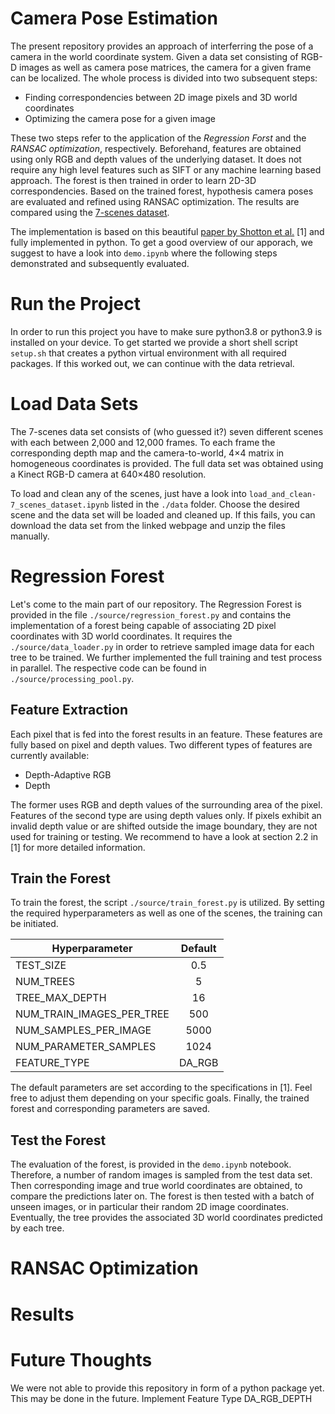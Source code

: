 # Camera Pose Estimation
The present repository provides an approach of interferring the pose of a camera in the world coordinate system. Given a data set consisting of RGB-D images as well as camera pose matrices, the camera for a given frame can be localized. The whole process is divided into two subsequent steps:
* Finding correspondencies between 2D image pixels and 3D world coordinates
* Optimizing the camera pose for a given image

These two steps refer to the application of the *Regression Forst* and the *RANSAC optimization*, respectively. Beforehand, features are obtained using only RGB and depth values of the underlying dataset. It does not require any high level features such as SIFT or any machine learning based approach. The forest is then trained in order to learn 2D-3D correspondencies. Based on the trained forest, hypothesis camera poses are evaluated and refined using RANSAC optimization. The results are compared using the [7-scenes dataset](https://www.microsoft.com/en-us/research/project/rgb-d-dataset-7-scenes/).

The implementation is based on this beautiful [paper by Shotton et al.](https://www.microsoft.com/en-us/research/publication/scene-coordinate-regression-forests-for-camera-relocalization-in-rgb-d-images/) [1] and fully implemented in python. To get a good overview of our apporach, we suggest to have a look into  `demo.ipynb` where the following steps demonstrated and subsequently evaluated.

# Run the Project
In order to run this project you have to make sure python3.8 or python3.9 is installed on your device. To get started we provide a short shell script `setup.sh` that creates a python virtual environment with all required packages. If this worked out, we can continue with the data retrieval.

# Load Data Sets
The 7-scenes data set consists of (who guessed it?) seven different scenes with each between 2,000 and 12,000 frames. To each frame the corresponding depth map and the camera-to-world, 4×4 matrix in homogeneous coordinates is provided. The full data set was obtained using a Kinect RGB-D camera at 640×480 resolution. 

To load and clean any of the scenes, just have a look into `load_and_clean-7_scenes_dataset.ipynb` listed in the `./data` folder. Choose the desired scene and the data set will be loaded and cleaned up. If this fails, you can download the data set from the linked webpage and unzip the files manually.

# Regression Forest
Let's come to the main part of our repository. The Regression Forest is provided in the file `./source/regression_forest.py` and contains the implementation of a forest being capable of associating 2D pixel coordinates with 3D world coordinates. It requires the `./source/data_loader.py` in order to retrieve sampled image data for each tree to be trained. We further implemented the full training and test process in parallel. The respective code can be found in `./source/processing_pool.py`.  

## Feature Extraction
Each pixel that is fed into the forest results in an feature. These features are fully based on pixel and depth values. Two different types of features are currently available:
* Depth-Adaptive RGB 
* Depth

The former uses RGB and depth values of the surrounding area of the pixel. Features of the second type are using depth values only. If pixels exhibit an invalid depth value or are shifted outside the image boundary, they are not used for training or testing. We recommend to have a look at section 2.2 in [1] for more detailed information. 

## Train the Forest
To train the forest, the script `./source/train_forest.py` is utilized. By setting the required hyperparameters as well as one of the scenes, the training can be initiated. 

| Hyperparameter | Default        | 
| ------------- |:-------------:| 
|TEST_SIZE | 0.5 |
|NUM_TREES | 5 |
|TREE_MAX_DEPTH | 16 |
|NUM_TRAIN_IMAGES_PER_TREE | 500 |
|NUM_SAMPLES_PER_IMAGE | 5000   |
|NUM_PARAMETER_SAMPLES | 1024 |
|FEATURE_TYPE | DA_RGB |

The default parameters are set according to the specifications in [1]. Feel free to adjust them depending on your specific goals. Finally, the trained forest and corresponding parameters are saved.

## Test the Forest
The evaluation of the forest, is provided in the `demo.ipynb` notebook. Therefore, a number of random images is sampled from the test data set. Then corresponding image and true world coordinates are obtained, to compare the predictions later on. The forest is then tested with a batch of unseen images, or in particular their random 2D image coordinates. Eventually, the tree provides the associated 3D world coordinates predicted by each tree.

# RANSAC Optimization

# Results

# Future Thoughts
We were not able to provide this repository in form of a python package yet. This may be done in the future.
Implement Feature Type DA_RGB_DEPTH